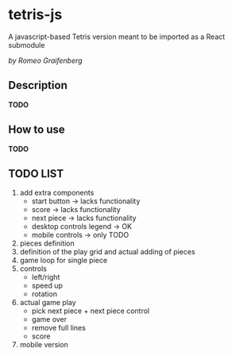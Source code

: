 # tetris-js
A javascript-based Tetris version meant to be imported as a React submodule

_by Romeo Graifenberg_

## Description

**TODO**

## How to use

**TODO**

## TODO LIST

1. add extra components
    - start button
        -> lacks functionality
    - score
        -> lacks functionality
    - next piece
        -> lacks functionality
    - desktop controls legend
        -> OK
    - mobile controls
        -> only TODO
2. pieces definition
3. definition of the play grid and actual adding of pieces
4. game loop for single piece
5. controls
    - left/right
    - speed up
    - rotation
6. actual game play
    - pick next piece + next piece control
    - game over
    - remove full lines
    - score
7. mobile version